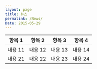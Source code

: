 ```yaml
---
layout: page
title: 뉴스
permalink: /News/
Date: 2015-05-29
---
```



| 항목 1 | 항목 2 | 항목 3 | 항목 4 |
| --- | --- | --- | --- |
| 내용 11 | 내용 12 | 내용 13 | 내용 14 |
| 내용 21 | 내용 22 | 내용 23 | 내용 24 |
